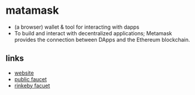 # matamask

- (a browser) wallet & tool for interacting with dapps
- To build and interact with decentralized applications; Metamask provides the connection between DApps and the Ethereum blockchain.

## links

- [website](https://metamask.io/)
- [public faucet](https://faucet.metamask.io/)
- [rinkeby facuet](https://faucet.rinkeby.io/)
